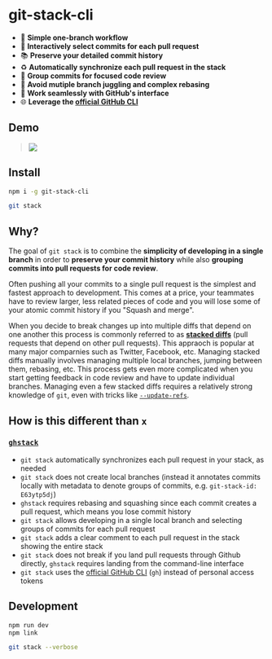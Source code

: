 # git-stack-cli

- 🚀 **Simple one-branch workflow**
- 🎯 **Interactively select commits for each pull request**
- 📚 **Preserve your detailed commit history**
- ♻️ **Automatically synchronize each pull request in the stack**
- 💬 **Group commits for focused code review**
- 🚫 **Avoid mutiple branch juggling and complex rebasing**
- 💪 **Work seamlessly with GitHub's interface**
- 🌐 **Leverage the [official GitHub CLI](https://cli.github.com/)**

## Demo

> <img src="https://github.com/magus/git-multi-diff-playground/assets/290084/069c304b-80cb-49a9-9dc6-4ed3b061a5bc">

## Install

```bash
npm i -g git-stack-cli

git stack
```


## Why?

The goal of `git stack` is to combine the **simplicity of developing in a single branch** in order to **preserve your commit history** while also **grouping commits into pull requests for code review**.

Often pushing all your commits to a single pull request is the simplest and fastest approach to development.
This comes at a price, your teammates have to review larger, less related pieces of code and you will lose some of your atomic commit history if you "Squash and merge".

When you decide to break changes up into multiple diffs that depend on one another this process is commonly referred to as **[stacked diffs](https://graphite.dev/guides/stacked-diffs)** (pull requests that depend on other pull requests).
This appraoch is popular at many major comparnies such as Twitter, Facebook, etc.
Managing stacked diffs manually involves managing multiple local branches, jumping between them, rebasing, etc.
This process gets even more complicated when you start getting feedback in code review and have to update individual branches.
Managing even a few stacked diffs requires a relatively strong knowledge of `git`, even with tricks like [`--update-refs`](https://git-scm.com/docs/git-rebase#Documentation/git-rebase.txt---update-refs).


## How is this different than **`x`**

### [`ghstack`](https://github.com/ezyang/ghstack)

- `git stack` automatically synchronizes each pull request in your stack, as needed
- `git stack` does not create local branches (instead it annotates commits locally with metadata to denote groups of commits, e.g. `git-stack-id: E63ytp5dj`)
- `ghstack` requires rebasing and squashing since each commit creates a pull request, which means you lose commit history
- `git stack` allows developing in a single local branch and selecting groups of commits for each pull request
- `git stack` adds a clear comment to each pull request in the stack showing the entire stack
- `git stack` does not break if you land pull requests through Github directly, `ghstack` requires landing from the command-line interface
- `git stack` uses the [official GitHub CLI](https://cli.github.com/) (`gh`) instead of personal access tokens

## Development

```bash
npm run dev
npm link

git stack --verbose
```


